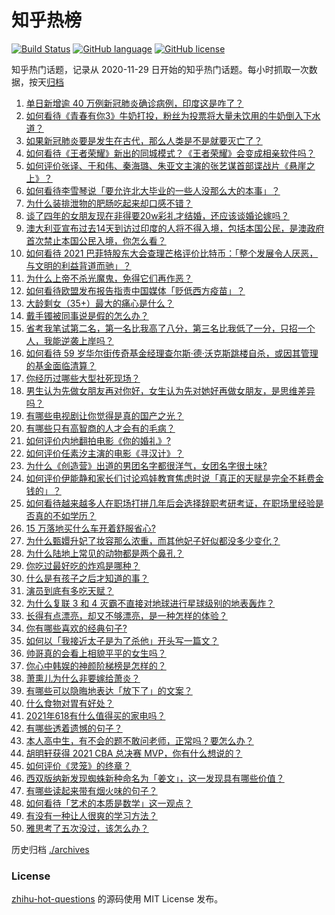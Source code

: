 # 知乎热榜
[![Build Status](https://github.com/ToWeLong/zhihu-hot-questions/workflows/CI/badge.svg)](https://github.com/ToWeLong/zhihu-hot-questions/actions)
[![GitHub language](https://img.shields.io/badge/language-golang-orange.svg)](https://golang.org/)
[![GitHub license](https://img.shields.io/github/license/ToWeLong/zhihu-hot-questions)](https://github.com/ToWeLong/zhihu-hot-questions/blob/main/LICENSE)

知乎热门话题，记录从 2020-11-29 日开始的知乎热门话题。每小时抓取一次数据，按天[归档](./archives)

<!-- BEGIN -->

1. [单日新增逾 40 万例新冠肺炎确诊病例，印度这是咋了？](https://www.zhihu.com/question/457388433)
1. [如何看待《青春有你3》牛奶打投，粉丝为投票将大量未饮用的牛奶倒入下水道？](https://www.zhihu.com/question/457119531)
1. [如果新冠肺炎要是发生在古代，那么人类是不是就要灭亡了？](https://www.zhihu.com/question/386034997)
1. [如何看待《王者荣耀》新出的同城模式？《王者荣耀》会变成相亲软件吗？](https://www.zhihu.com/question/457261841)
1. [如何评价张译、于和伟、秦海璐、朱亚文主演的张艺谋首部谍战片《悬崖之上》？](https://www.zhihu.com/question/353797140)
1. [如何看待李雪琴说「要允许北大毕业的一些人没那么大的本事」？](https://www.zhihu.com/question/457408234)
1. [为什么装排泄物的肥肠吃起来却口感不错？](https://www.zhihu.com/question/344215207)
1. [谈了四年的女朋友现在非得要20w彩礼才结婚，还应该谈婚论嫁吗？](https://www.zhihu.com/question/445096763)
1. [澳大利亚宣布过去14天到访过印度的人将不得入境，包括本国公民，是澳政府首次禁止本国公民入境，你怎么看？](https://www.zhihu.com/question/457378118)
1. [如何看待 2021 巴菲特股东大会查理芒格评价比特币：「整个发展令人厌恶，与文明的利益背道而驰」？](https://www.zhihu.com/question/457486880)
1. [为什么上帝不杀光魔鬼，免得它们再作恶？](https://www.zhihu.com/question/64073160)
1. [如何看待欧盟发布报告指责中国媒体「贬低西方疫苗」？](https://www.zhihu.com/question/457156068)
1. [大龄剩女（35+）最大的痛心是什么？](https://www.zhihu.com/question/440901341)
1. [戴手镯被同事说是假的怎么办？](https://www.zhihu.com/question/451834381)
1. [省考我笔试第二名，第一名比我高了八分，第三名比我低了一分，只招一个人，我能逆袭上岸吗？](https://www.zhihu.com/question/325465519)
1. [如何看待 59 岁华尔街传奇基金经理查尔斯·德·沃克斯跳楼自杀，或因其管理的基金面临清算？](https://www.zhihu.com/question/457186328)
1. [你经历过哪些大型社死现场？](https://www.zhihu.com/question/439032546)
1. [男生认为先做女朋友再对你好，女生认为先对她好再做女朋友，是思维差异吗？](https://www.zhihu.com/question/456831567)
1. [有哪些电视剧让你觉得是真的国产之光？](https://www.zhihu.com/question/441124825)
1. [有哪些只有高智商的人才会有的毛病？](https://www.zhihu.com/question/301999320)
1. [如何评价内地翻拍电影《你的婚礼》?](https://www.zhihu.com/question/374474502)
1. [如何评价任素汐主演的电影《寻汉计》？](https://www.zhihu.com/question/452124896)
1. [为什么《创造营》出道的男团名字都很洋气，女团名字很土味?](https://www.zhihu.com/question/456581591)
1. [如何评价伊能静和家长们讨论鸡娃教育焦虑时说「真正的天赋是完全不耗费金钱的」？](https://www.zhihu.com/question/457456468)
1. [如何看待越来越多人在职场打拼几年后会选择辞职考研考证，在职场里经验是否真的不如学历？](https://www.zhihu.com/question/457426657)
1. [15 万落地买什么车开着舒服省心?](https://www.zhihu.com/question/441839447)
1. [为什么甄嬛升妃了妆容那么浓重，而其他妃子好似都没多少变化？](https://www.zhihu.com/question/457149850)
1. [为什么陆地上常见的动物都是两个鼻孔？](https://www.zhihu.com/question/456066433)
1. [你吃过最好吃的炸鸡是哪种？](https://www.zhihu.com/question/21348636)
1. [什么是有孩子之后才知道的事？](https://www.zhihu.com/question/456245328)
1. [演员到底有多吃天赋？](https://www.zhihu.com/question/443350396)
1. [为什么复联 3 和 4 灭霸不直接对地球进行星球级别的地表轰炸？](https://www.zhihu.com/question/456909902)
1. [长得有点漂亮，却又不够漂亮，是一种怎样的体验？](https://www.zhihu.com/question/64018902)
1. [你有哪些喜欢的经典句子?](https://www.zhihu.com/question/454670833)
1. [如何以「我接近太子是为了杀他」开头写一篇文？](https://www.zhihu.com/question/420183279)
1. [帅哥真的会看上相貌平平的女生吗？](https://www.zhihu.com/question/384512378)
1. [你心中韩娱的神颜阶梯榜是怎样的？](https://www.zhihu.com/question/453629531)
1. [萧熏儿为什么非要嫁给萧炎？](https://www.zhihu.com/question/448033860)
1. [有哪些可以隐晦地表达「放下了」的文案？](https://www.zhihu.com/question/454283104)
1. [什么食物对胃有好处？](https://www.zhihu.com/question/452782482)
1. [2021年618有什么值得买的家电吗？](https://www.zhihu.com/question/455683881)
1. [有哪些透着遗憾的句子？](https://www.zhihu.com/question/397959203)
1. [本人高中生，有不会的题不敢问老师，正常吗？要怎么办？](https://www.zhihu.com/question/448002468)
1. [胡明轩获得 2021 CBA 总决赛 MVP，你有什么想说的？](https://www.zhihu.com/question/457457002)
1. [如何评价《灵笼》的终章？](https://www.zhihu.com/question/457072944)
1. [西双版纳新发现蜘蛛新种命名为「姜文」，这一发现具有哪些价值？](https://www.zhihu.com/question/457371552)
1. [有哪些读起来带有烟火味的句子？](https://www.zhihu.com/question/306579669)
1. [如何看待「艺术的本质是数学」这一观点？](https://www.zhihu.com/question/453012362)
1. [有没有一种让人很爽的学习方法？](https://www.zhihu.com/question/58772932)
1. [雅思考了五次没过，该怎么办？](https://www.zhihu.com/question/53456876)

<!-- END -->

历史归档 [./archives](./archives)


### License
[zhihu-hot-questions](https://github.com/towelong/zhihu-hot-questions) 的源码使用 MIT License 发布。